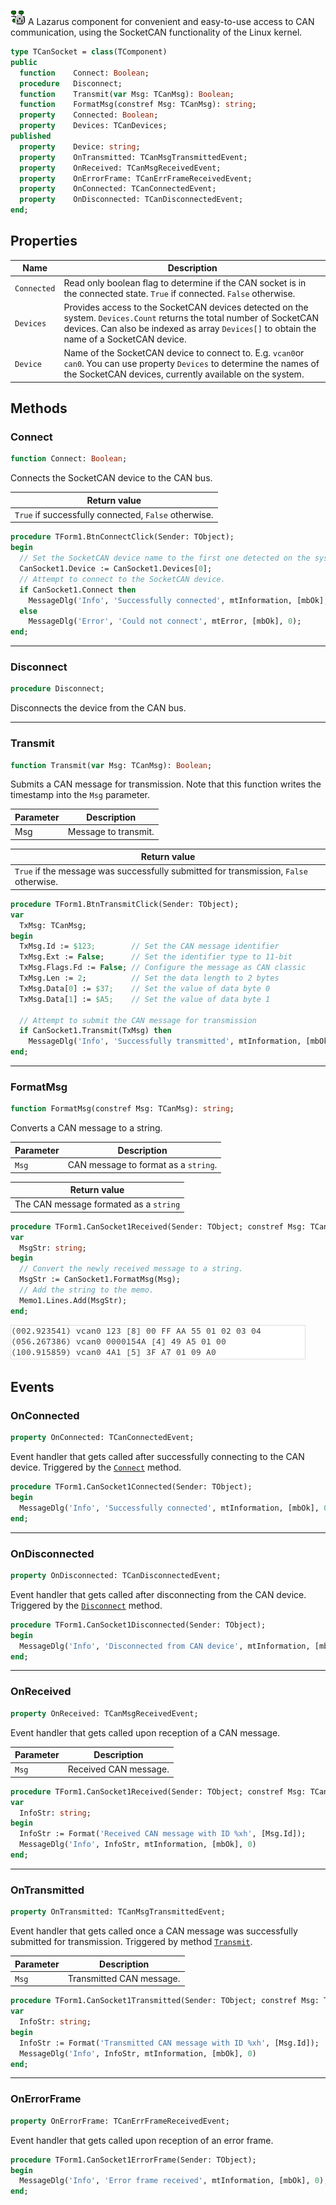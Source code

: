 ![](images/TCanSocket.png) A Lazarus component for convenient and easy-to-use access to CAN communication, using the SocketCAN functionality of the Linux kernel.

```pascal
type TCanSocket = class(TComponent)
public
  function    Connect: Boolean;
  procedure   Disconnect; 
  function    Transmit(var Msg: TCanMsg): Boolean;
  function    FormatMsg(constref Msg: TCanMsg): string;
  property    Connected: Boolean;
  property    Devices: TCanDevices;
published
  property    Device: string;
  property    OnTransmitted: TCanMsgTransmittedEvent;
  property    OnReceived: TCanMsgReceivedEvent;
  property    OnErrorFrame: TCanErrFrameReceivedEvent;
  property    OnConnected: TCanConnectedEvent;
  property    OnDisconnected: TCanDisconnectedEvent;
end;  
```

## Properties

| Name        | Description                                                  |
| ----------- | ------------------------------------------------------------ |
| `Connected` | Read only boolean flag to determine if the CAN socket is in the connected state. `True` if connected. `False` otherwise. |
| `Devices`   | Provides access to the SocketCAN devices detected on the system. `Devices.Count` returns the total number of SocketCAN devices. Can also be indexed as array `Devices[]` to obtain the name of a SocketCAN device. |
| `Device`    | Name of the SocketCAN device to connect to. E.g. `vcan0`or  `can0`. You can use property `Devices` to determine the names of the SocketCAN devices, currently available on the system. |

## Methods

### Connect

```pascal
function Connect: Boolean;
```

Connects the SocketCAN device to the CAN bus.

| Return value                                         |
| ---------------------------------------------------- |
| `True` if successfully connected, `False` otherwise. |

```pascal linenums="1" title="Example - Connect to the first SocketCAN device detected on the system:"
procedure TForm1.BtnConnectClick(Sender: TObject);
begin
  // Set the SocketCAN device name to the first one detected on the system.
  CanSocket1.Device := CanSocket1.Devices[0];
  // Attempt to connect to the SocketCAN device.
  if CanSocket1.Connect then
    MessageDlg('Info', 'Successfully connected', mtInformation, [mbOk], 0)
  else
    MessageDlg('Error', 'Could not connect', mtError, [mbOk], 0);
end;
```

___

### Disconnect

```pascal
procedure Disconnect;
```

Disconnects the device from the CAN bus.

___

### Transmit

```pascal
function Transmit(var Msg: TCanMsg): Boolean;
```

Submits a CAN message for transmission. Note that this function writes the timestamp into the `Msg` parameter.

| Parameter | Description          |
| --------- | -------------------- |
| Msg       | Message to transmit. |

| Return value                                                 |
| ------------------------------------------------------------ |
| `True` if the message was successfully submitted for transmission, `False` otherwise. |

```pascal linenums="1" title="Example - Transmit a CAN message:"
procedure TForm1.BtnTransmitClick(Sender: TObject);
var
  TxMsg: TCanMsg;
begin
  TxMsg.Id := $123;        // Set the CAN message identifier
  TxMsg.Ext := False;      // Set the identifier type to 11-bit
  TxMsg.Flags.Fd := False; // Configure the message as CAN classic
  TxMsg.Len := 2;          // Set the data length to 2 bytes
  TxMsg.Data[0] := $37;    // Set the value of data byte 0
  TxMsg.Data[1] := $A5;    // Set the value of data byte 1

  // Attempt to submit the CAN message for transmission
  if CanSocket1.Transmit(TxMsg) then
    MessageDlg('Info', 'Successfully transmitted', mtInformation, [mbOk], 0)
end;
```

___

### FormatMsg

```pascal
function FormatMsg(constref Msg: TCanMsg): string;
```

Converts a CAN message to a string. 

| Parameter | Description                          |
| --------- | ------------------------------------ |
| `Msg`     | CAN message to format as a `string`. |

| Return value                           |
| -------------------------------------- |
| The CAN message formated as a `string` |

```pascal linenums="1" title="Example - Display received CAN messages in a TMemo:"
procedure TForm1.CanSocket1Received(Sender: TObject; constref Msg: TCanMsg);
var
  MsgStr: string;
begin
  // Convert the newly received message to a string.
  MsgStr := CanSocket1.FormatMsg(Msg);
  // Add the string to the memo.
  Memo1.Lines.Add(MsgStr);
end;
```

![](images/display_can_messages_in_memo.png)

## Events

### OnConnected

```pascal
property OnConnected: TCanConnectedEvent;
```

Event handler that gets called after successfully connecting to the CAN device. Triggered by the [`Connect`](#connect) method.

```pascal linenums="1" title="Example - OnConnected event handler:"
procedure TForm1.CanSocket1Connected(Sender: TObject);
begin
  MessageDlg('Info', 'Successfully connected', mtInformation, [mbOk], 0)
end;
```

___

### OnDisconnected

```pascal
property OnDisconnected: TCanDisconnectedEvent;
```

Event handler that gets called after disconnecting from the CAN device. Triggered by the [`Disconnect`](#disconnect) method.

```pascal linenums="1" title="Example - OnDisconnected event handler:"
procedure TForm1.CanSocket1Disconnected(Sender: TObject);
begin
  MessageDlg('Info', 'Disconnected from CAN device', mtInformation, [mbOk], 0)
end;
```

___

### OnReceived

```pascal
property OnReceived: TCanMsgReceivedEvent;
```

Event handler that gets called upon reception of a CAN message.

| Parameter | Description           |
| --------- | --------------------- |
| `Msg`     | Received CAN message. |

```pascal linenums="1" title="Example - OnReceived event handler:"
procedure TForm1.CanSocket1Received(Sender: TObject; constref Msg: TCanMsg);
var
  InfoStr: string;
begin
  InfoStr := Format('Received CAN message with ID %xh', [Msg.Id]);
  MessageDlg('Info', InfoStr, mtInformation, [mbOk], 0)
end;
```

___

### OnTransmitted

```pascal
property OnTransmitted: TCanMsgTransmittedEvent;
```

Event handler that gets called once a CAN message was successfully submitted for transmission. Triggered by method [`Transmit`](#transmit).

| Parameter | Description              |
| --------- | ------------------------ |
| `Msg`     | Transmitted CAN message. |

```pascal linenums="1" title="Example - OnTransmitted event handler:"
procedure TForm1.CanSocket1Transmitted(Sender: TObject; constref Msg: TCanMsg);
var
  InfoStr: string;
begin
  InfoStr := Format('Transmitted CAN message with ID %xh', [Msg.Id]);
  MessageDlg('Info', InfoStr, mtInformation, [mbOk], 0)
end;
```

___

### OnErrorFrame

```pascal
property OnErrorFrame: TCanErrFrameReceivedEvent;
```

Event handler that gets called upon reception of an error frame.

```pascal linenums="1" title="Example - OnErrorFrame event handler:"
procedure TForm1.CanSocket1ErrorFrame(Sender: TObject);
begin
  MessageDlg('Info', 'Error frame received', mtInformation, [mbOk], 0);
end;
```

